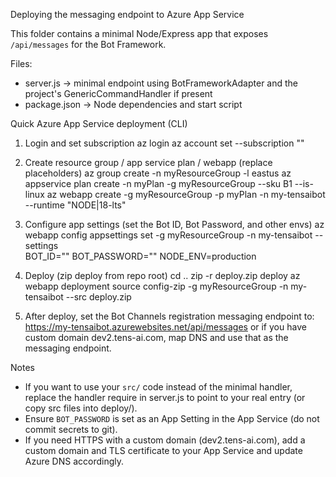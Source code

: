 Deploying the messaging endpoint to Azure App Service

This folder contains a minimal Node/Express app that exposes `/api/messages` for the Bot Framework.

Files:
- server.js  -> minimal endpoint using BotFrameworkAdapter and the project's GenericCommandHandler if present
- package.json -> Node dependencies and start script

Quick Azure App Service deployment (CLI)
1) Login and set subscription
   az login
   az account set --subscription "<your-subscription>"

2) Create resource group / app service plan / webapp (replace placeholders)
   az group create -n myResourceGroup -l eastus
   az appservice plan create -n myPlan -g myResourceGroup --sku B1 --is-linux
   az webapp create -g myResourceGroup -p myPlan -n my-tensaibot --runtime "NODE|18-lts"

3) Configure app settings (set the Bot ID, Bot Password, and other envs)
   az webapp config appsettings set -g myResourceGroup -n my-tensaibot --settings \
     BOT_ID="<your-app-id>" BOT_PASSWORD="<your-client-secret>" NODE_ENV=production

4) Deploy (zip deploy from repo root)
   cd ..
   zip -r deploy.zip deploy
   az webapp deployment source config-zip -g myResourceGroup -n my-tensaibot --src deploy.zip

5) After deploy, set the Bot Channels registration messaging endpoint to:
   https://my-tensaibot.azurewebsites.net/api/messages
   or if you have custom domain dev2.tens-ai.com, map DNS and use that as the messaging endpoint.

Notes
- If you want to use your `src/` code instead of the minimal handler, replace the handler require in server.js to point to your real entry (or copy src files into deploy/).
- Ensure `BOT_PASSWORD` is set as an App Setting in the App Service (do not commit secrets to git).
- If you need HTTPS with a custom domain (dev2.tens-ai.com), add a custom domain and TLS certificate to your App Service and update Azure DNS accordingly.
